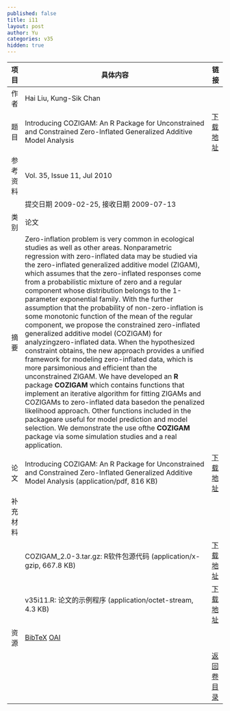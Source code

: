 ```yaml
---
published: false
title: i11
layout: post
author: Yu
categories: v35
hidden: true
---
```


| 项目 | 具体内容 | 链接 |
|---:|---|---|
| 作者 | Hai Liu, Kung-Sik Chan| |
| 题目 |Introducing COZIGAM: An R Package for Unconstrained and Constrained Zero-Inflated Generalized Additive Model Analysis | [下载地址](http://www.jstatsoft.org/v35/i11/paper) |
| 参考资料 |Vol. 35, Issue 11, Jul 2010 | |
| | 提交日期 2009-02-25, 接收日期 2009-07-13| | 
| 类别 | 论文| |
| 摘要 | Zero-inflation problem is very common in ecological studies as well as other areas. Nonparametric regression with zero-inflated data may be studied via the zero-inflated generalized additive model (ZIGAM), which assumes that the zero-inflated responses come from a probabilistic mixture of zero and a regular component whose distribution belongs to the 1-parameter exponential family. With the further assumption that the probability of non-zero-inflation is some monotonic function of the mean of the regular component, we propose the constrained zero-inflated generalized additive model (COZIGAM) for analyzingzero-inflated data. When the hypothesized constraint obtains, the new approach provides a unified framework for modeling zero-inflated data, which is more parsimonious and efficient than the unconstrained ZIGAM. We have developed an <b>R</b> package <b>COZIGAM</b> which contains functions that implement an iterative algorithm for fitting ZIGAMs and COZIGAMs to zero-inflated data basedon the penalized likelihood approach. Other functions included in the packageare useful for model prediction and model selection. We demonstrate the use ofthe <b>COZIGAM</b> package via some simulation studies and a real application.| |
| 论文 | Introducing COZIGAM: An R Package for Unconstrained and Constrained Zero-Inflated Generalized Additive Model Analysis  (application/pdf, 816 KB)| [下载地址](http://www.jstatsoft.org/v35/i11/paper) |
| 补充材料 | | |
| |COZIGAM_2.0-3.tar.gz: R软件包源代码  (application/x-gzip, 667.8 KB)|  [下载地址](http://www.jstatsoft.org/v35/i11/supp/1) |
| |v35i11.R: 论文的示例程序  (application/octet-stream, 4.3 KB)|  [下载地址](http://www.jstatsoft.org/v35/i11/supp/2) |
| 资源 | [BibTeX](http://www.jstatsoft.org/v35/i11/bibtex) [OAI](http://www.jstatsoft.org/oai?verb=GetRecord&identifier=oai.jstatsoft/v35/i11&prefix=oai_dc)| |
| |  | [返回卷目录]({{site.baseurl}}/volume/v35.html) |